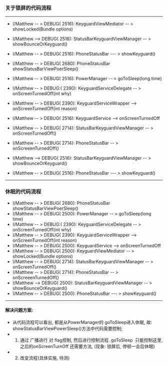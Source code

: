 ### 关于锁屏的代码流程

***
  - I/Matthew -- > DEBUG( 2516): KeyguardViewMediator -- > showLocked(Bundle options)
  - I/Matthew --> DEBUG( 2516): StatusBarKeyguardViewManager -- > showBounceOrKeyguard()
  - I/Matthew -- > DEBUG( 2516): PhoneStatusBar --- > showKeyguard()
  - I/Matthew -- >  DEBUG( 2680): PhoneStatusBar   showStatusBarViewPoerSleep()
  
  - I/Matthew -- > DEBUG( 2516): PowerManager -- > goToSleep(long time)
  - I/Matthew -- > DEBUG:( 2390): KeyguardServiceDelegate -- > onScreenTurnedOff(int why)
  - I/Matthew -- > DEBUG( 2390): KeyguardServiceWrapper --> onScreenTurnedOff(int reason)
  - I/Matthew -- > DEBUG( 2516): KeyguardService --> onScreenTurnedOff
  - I/Matthew -- > DEBUG( 2714): StatusBarKeyguardViewManager  -- > onScreenTurnedOff()
  - I/Matthew  -- > DEBUG( 2714): PhoneStatusBar -- > onScreeenTurnedOff()
  - I/Matthew --> DEBUG( 2516): StatusBarKeyguardViewManager -- > showBounceOrKeyguard()
  - I/Matthew -- > DEBUG( 2516): PhoneStatusBar --- > showKeyguard()
  
  ***
### 休眠的代码流程
  - I/Matthew -- >  DEBUG( 2680): PhoneStatusBar   showStatusBarViewPoerSleep()
  - I/Matthew -- > DEBUG( 2500): PowerManager -- > goToSleep(long time)
  - I/Matthew -- > DEBUG:( 2390): KeyguardServiceDelegate -- > onScreenTurnedOff(int why)
  - I/Matthew -- > DEBUG( 2390): KeyguardServiceWrapper --> onScreenTurnedOff(int reason)
  - I/Matthew -- > DEBUG( 2500): KeyguardService --> onScreenTurnedOff
  - I/Matthew -- > DEBUG( 2500): KeyguardViewMediator -- > showLocked(Bundle options)
  - I/Matthew -- > DEBUG( 2714): StatusBarKeyguardViewManager  -- > onScreenTurnedOff()
  - I/Matthew  -- > DEBUG( 2714): PhoneStatusBar -- > onScreeenTurnedOff()
  - I/Matthew --> DEBUG( 2500): StatusBarKeyguardViewManager -- > showBounceOrKeyguard()
  - I/Matthew -- > DEBUG( 2500): PhoneStatusBar --- > showKeyguard()

***
#### 解决问题方案:
  - 从代码流程可以看出, 都是从PowerManager的 goToSleep进入休眠, 故: showStatusBarViewPowerSleep()方法中代码需要控制;
  - 1. 通过 广播进行 对 flag控制, 然后进行控制流程. goToSleep  只能控制这里, 之后的onScreenTurnOff 还需要方法, (现象: 锁屏后, 停顿一会后休眠)
  - 2. 改变流程(具体实施, 待测) 
